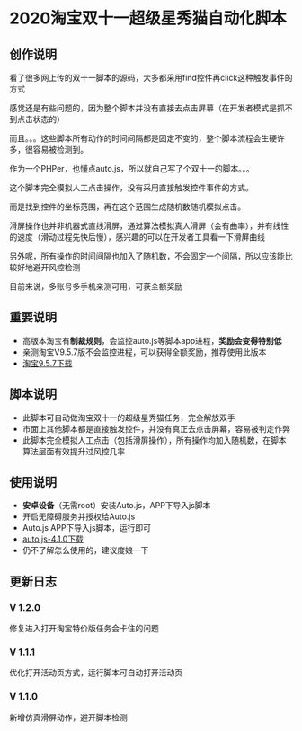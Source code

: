 # 2020淘宝双十一超级星秀猫自动化脚本 
## 创作说明
看了很多网上传的双十一脚本的源码，大多都采用find控件再click这种触发事件的方式

感觉还是有些问题的，因为整个脚本并没有直接去点击屏幕（在开发者模式是抓不到点击状态的）

而且。。。这些脚本所有动作的时间间隔都是固定不变的，整个脚本流程会生硬许多，很容易被检测到。

作为一个PHPer，也懂点auto.js，所以就自己写了个双十一的脚本。。。

这个脚本完全模拟人工点击操作，没有采用直接触发控件事件的方式。

而是找到控件的坐标范围，再在这个范围生成随机数随机模拟点击。

滑屏操作也并非机器式直线滑屏，通过算法模拟真人滑屏（会有曲率），并有线性的速度（滑动过程先快后慢），感兴趣的可以在开发者工具看一下滑屏曲线

另外呢，所有操作的时间间隔也加入了随机数，不会固定一个间隔，所以应该能比较好地避开风控检测

目前来说，多账号多手机亲测可用，可获全额奖励

## 重要说明
* 高版本淘宝有**制裁规则**，会监控auto.js等脚本app进程，**奖励会变得特别低**
* 亲测淘宝V9.5.7版不会监控进程，可以获得全额奖励，推荐使用此版本
* [淘宝9.5.7下载](https://www.wandoujia.com/apps/32267/history_v278)

## 脚本说明
* 此脚本可自动做淘宝双十一的超级星秀猫任务，完全解放双手
* 市面上其他脚本都是直接触发控件，并没有真正去点击屏幕，容易被判定作弊
* 此脚本完全模拟人工点击（包括滑屏操作），所有操作均加入随机数，在脚本算法层面有效提升过风控几率

## 使用说明
* **安卓设备**（无需root）安装Auto.js，APP下导入js脚本
* 开启无障碍服务并授权给Auto.js
* Auto.js APP下导入js脚本，运行即可
* [auto.js-4.1.0下载](https://share.weiyun.com/5a9g8ys)
* 仍不了解怎么使用的，建议度娘一下

## 更新日志
### V 1.2.0
修复进入打开淘宝特价版任务会卡住的问题

### V 1.1.1
优化打开活动页方式，运行脚本可自动打开活动页

### V 1.1.0
新增仿真滑屏动作，避开脚本检测
